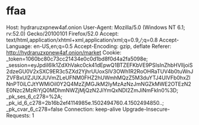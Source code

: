# ffaa
Host: hydraruzxpnew4af.onion User-Agent: Mozilla/5.0 (Windows NT 6.1; rv:52.0) Gecko/20100101 Firefox/52.0 Accept: text/html,application/xhtml+xml,application/xml;q=0.9,*/*;q=0.8 Accept-Language: en-US,en;q=0.5 Accept-Encoding: gzip, deflate Referer: http://hydraruzxpnew4af.onion/market Cookie: _token=1060bc80c73cc21434e0c0d1bd8f0d4a2fa5098e; _session=eyJpdiI6Ik1ZdXhVakc0ck41dEpwQ1BTZEFKbVE9PSIsInZhbHVlIjoiS2dzeGU0V2xSXC9ER3c5ZXd2YjhrUUoxSlV3OWh1R2RoOHRaTUV4b0tuWnJZVFBxUlZJUXJUVmZLeUFNM0FHZ2hUWmhMQzZ5M3duYTJ4UlVFb0hxZlNnPT0iLCJtYWMiOiI0Y2Q4MzZjMGJkM2IyMzAzNzJmNGZkMWE2OTEzN2E0Nzc2MzRiYjQ0MDhmNWZjMjQzN2JiYmQxNDI2ZmJiNmFkIn0%3D; _pk_ses_6_c278=%2A; _pk_id_6_c278=2b16b2ef4114985e.1502494760.4.1502494850..; _pk_cvar_6_c278=false Connection: keep-alive Upgrade-Insecure-Requests: 1
